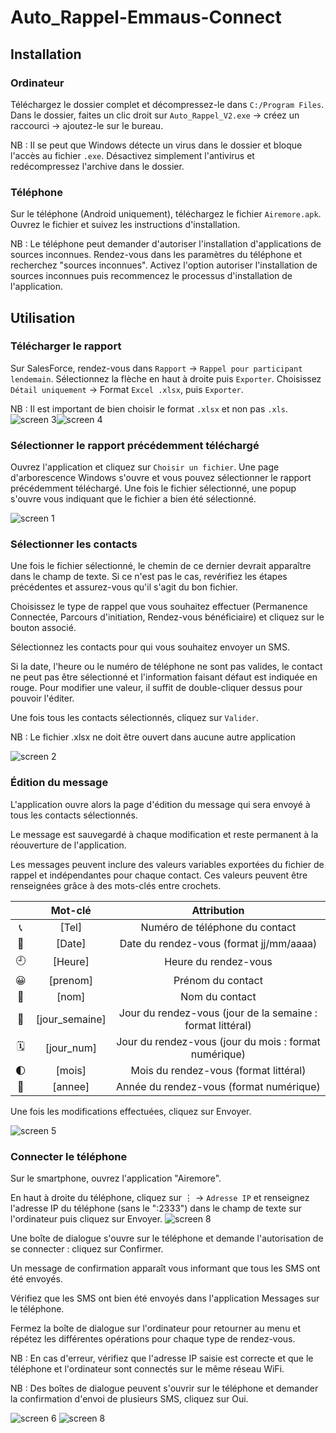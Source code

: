 
# Auto_Rappel-Emmaus-Connect

## Installation

### Ordinateur
Téléchargez le dossier complet et décompressez-le dans `C:/Program Files`.
Dans le dossier, faites un clic droit sur `Auto_Rappel_V2.exe` -> créez un raccourci -> ajoutez-le sur le bureau.

NB : Il se peut que Windows détecte un virus dans le dossier et bloque l'accès au fichier `.exe`. Désactivez simplement l'antivirus et redécompressez l'archive dans le dossier.

### Téléphone
Sur le téléphone (Android uniquement), téléchargez le fichier `Airemore.apk`.
Ouvrez le fichier et suivez les instructions d'installation.

NB : Le téléphone peut demander d'autoriser l'installation d'applications de sources inconnues. Rendez-vous dans les paramètres du téléphone et recherchez "sources inconnues". Activez l'option autoriser l'installation de sources inconnues puis recommencez le processus d'installation de l'application.

## Utilisation

### Télécharger le rapport

Sur SalesForce, rendez-vous dans `Rapport` -> `Rappel pour participant lendemain`.
Sélectionnez la flèche en haut à droite puis `Exporter`.
Choisissez `Détail uniquement` -> Format `Excel .xlsx`, puis `Exporter`.

NB : Il est important de bien choisir le format `.xlsx` et non pas `.xls`.
![screen 3](Screen/screen_3.png)![screen 4](Screen/screen_4.png)

### Sélectionner le rapport précédemment téléchargé

Ouvrez l'application et cliquez sur `Choisir un fichier`. 
Une page d'arborescence Windows s'ouvre et vous pouvez sélectionner le rapport précédemment téléchargé.
Une fois le fichier sélectionné, une popup s'ouvre vous indiquant que le fichier a bien été sélectionné.

![screen 1](Screen/screen_1.png)

### Sélectionner les contacts

Une fois le fichier sélectionné, le chemin de ce dernier devrait apparaître dans le champ de texte. Si ce n'est pas le cas, revérifiez les étapes précédentes et assurez-vous qu'il s'agit du bon fichier.

Choisissez le type de rappel que vous souhaitez effectuer (Permanence Connectée, Parcours d'initiation, Rendez-vous bénéficiaire) et cliquez sur le bouton associé.

Sélectionnez les contacts pour qui vous souhaitez envoyer un SMS.

Si la date, l'heure ou le numéro de téléphone ne sont pas valides, le contact ne peut pas être sélectionné et l'information faisant défaut est indiquée en rouge.
Pour modifier une valeur, il suffit de double-cliquer dessus pour pouvoir l'éditer.

Une fois tous les contacts sélectionnés, cliquez sur `Valider`.

NB : Le fichier .xlsx ne doit être ouvert dans aucune autre application

![screen 2](Screen/screen_2.png)

### Édition du message

L'application ouvre alors la page d'édition du message qui sera envoyé à tous les contacts sélectionnés.

Le message est sauvegardé à chaque modification et reste permanent à la réouverture de l'application.

Les messages peuvent inclure des valeurs variables exportées du fichier de rappel et indépendantes pour chaque contact. Ces valeurs peuvent être renseignées grâce à des mots-clés entre crochets.

|      | Mot-clé | Attribution |
|:-:|:-:|:-:|
| 	&#x1F4DE; | [Tel] | Numéro de téléphone du contact |
| 	&#x1F4C5; | [Date] | Date du rendez-vous (format jj/mm/aaaa) |
| 	&#x1F558; | [Heure] | Heure du rendez-vous |
| 	&#x1F600; | [prenom] | Prénom du contact |
| 	&#x1F6C3; | [nom] | Nom du contact |
| 	&#x1F4C6; | [jour_semaine] | Jour du rendez-vous (jour de la semaine : format littéral) |
|   &#x1F5D3; | [jour_num] | Jour du rendez-vous (jour du mois : format numérique) |
| 	&#x1F313; | [mois] | Mois du rendez-vous (format littéral) |
| 	&#x1F38A; | [annee] | Année du rendez-vous (format numérique) |

Une fois les modifications effectuées, cliquez sur Envoyer.

![screen 5](Screen/screen_5.png)

### Connecter le téléphone

Sur le smartphone, ouvrez l'application "Airemore".

En haut à droite du téléphone, cliquez sur  &#8942;  -> `Adresse IP` et renseignez l'adresse IP du téléphone (sans le ":2333") dans le champ de texte sur l'ordinateur puis cliquez sur Envoyer.
![screen 8](Screen/screen_7.png)

Une boîte de dialogue s'ouvre sur le téléphone et demande l'autorisation de se connecter : cliquez sur Confirmer.

Un message de confirmation apparaît vous informant que tous les SMS ont été envoyés.

Vérifiez que les SMS ont bien été envoyés dans l'application Messages sur le téléphone.

Fermez la boîte de dialogue sur l'ordinateur pour retourner au menu et répétez les différentes opérations pour chaque type de rendez-vous.

NB : En cas d'erreur, vérifiez que l'adresse IP saisie est correcte et que le téléphone et l'ordinateur sont connectés sur le même réseau WiFi.

NB : Des boîtes de dialogue peuvent s'ouvrir sur le téléphone et demander la confirmation d'envoi de plusieurs SMS, cliquez sur Oui.

![screen 6](Screen/screen_6.png)
![screen 8](Screen/screen_8.png)